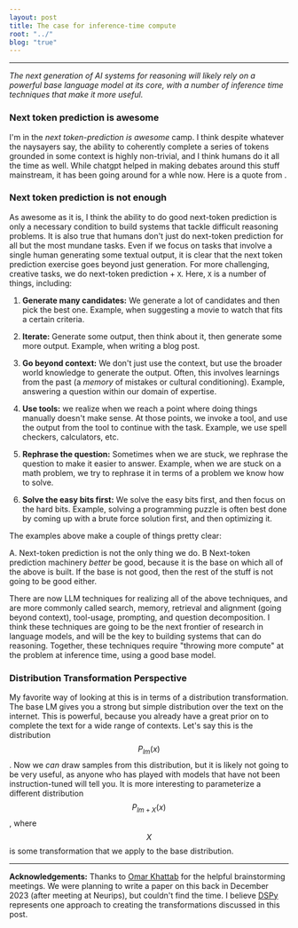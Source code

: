 ```yaml
---
layout: post
title: The case for inference-time compute
root: "../"
blog: "true"
---
```

<script type="text/javascript" src="https://cdn.mathjax.org/mathjax/latest/MathJax.js?config=TeX-AMS_HTML"></script>

---
*The next generation of AI systems for reasoning will likely rely on a powerful base language model at its core, with a number of inference time techniques that make it more useful.*

### Next token prediction is awesome
I'm in the _next token-prediction is awesome_ camp. I think despite whatever the naysayers say, the ability to coherently complete a series of tokens grounded in some context is highly non-trivial, and I think humans do it all the time as well. While chatgpt helped in making debates around this stuff mainstream, it has been going around for a whle now. Here is a quote from .

### Next token prediction is not enough

As awesome as it is, I think the ability to do good next-token prediction is only a necessary condition to build systems that tackle difficult reasoning problems. It is also true that humans don't just do next-token prediction for all but the most mundane tasks. Even if we focus on tasks that involve a single human generating some textual output, it is clear that the next token prediction exercise goes beyond just generation. For more challenging, creative tasks, we do next-token prediction + `X`. Here, `X` is a number of things, including:

1. **Generate many candidates:** We generate a lot of candidates and then pick the best one. Example, when suggesting a movie to watch that fits a certain criteria.

2. **Iterate:** Generate some output, then think about it, then generate some more output. Example, when writing a blog post.

3. **Go beyond context:** We don't just use the context, but use the broader world knowledge to generate the output. Often, this involves learnings from the past (a *memory* of mistakes or cultural conditioning). Example, answering a question within our domain of expertise.

4. **Use tools:** we realize when we reach a point where doing things manually doesn't make sense. At those points, we invoke a tool, and use the output from the tool to continue with the task. Example, we use spell checkers, calculators, etc.

5. **Rephrase the question:** Sometimes when we are stuck, we rephrase the question to make it easier to answer. Example, when we are stuck on a math problem, we try to rephrase it in terms of a problem we know how to solve.

6. **Solve the easy bits first:** We solve the easy bits first, and then focus on the hard bits. Example, solving a programming puzzle is often best done by coming up with a brute force solution first, and then optimizing it.

The examples above make a couple of things pretty clear:

A. Next-token prediction is not the only thing we do.
B  Next-token prediction machinery *better* be good, because it is the base on which all of the above is built. If the base is not good, then the rest of the stuff is not going to be good either.


There are now LLM techniques for realizing all of the above techniques, and are more commonly called search, memory, retrieval and alignment (going beyond context), tool-usage, prompting, and question decomposition. I think these techniques are going to be the next frontier of research in language models, and will be the key to building systems that can do reasoning. Together, these techniques require "throwing more compute" at the problem at inference time, using a good base model.


### Distribution Transformation Perspective

My favorite way of looking at this is in terms of a distribution transformation. The base LM gives you a strong but simple distribution over the text on the internet. This is powerful, because you already have a great prior on to complete the text for a wide range of contexts. Let's say this is the distribution $$P_{lm}(x)$$. Now we *can* draw samples from this distribution, but it is likely not going to be very useful, as anyone who has played with models that have not been instruction-tuned will tell you.
It is more interesting to parameterize a different distribution $$P_{lm + X}(x)$$, where $$X$$ is some transformation that we apply to the base distribution. 




---

**Acknowledgements:** Thanks to [Omar Khattab](https://omarkhattab.com/) for the helpful brainstorming meetings. We were planning to write a paper on this back in December 2023 (after meeting at Neurips), but couldn't find the time. I believe [DSPy](https://github.com/stanfordnlp/dspy) represents one approach to creating the transformations discussed in this post.

<!-- 
### How do you create such transforms?


Prompting and p
- DSPy
- Langchain
- 

### Isn't this just neuro-symbolic?

- Sure, but it's not just that. First, the definition of what exactly is I've always been confused 



---


* Some real tension we are resolving.
* Go against: thinking about distributions. 
* You'll never fully get there. 

---
- Autoregressive vs. non-symbolic camp
- Autoregressive vs. planning camp
- 

* First camp we are against: the base llm will not be enough.

* Second camp: RAG is not enough.

* Third camp: Agents are unreliable.

- Good names are important.
  
- Hallucination.

- Optimization camp: could you parameterize these steps, can you actually optimize objectives?

- *Surface-level Gradient descent*: can you do gradient descent on these objectives?


- Agents

- Compilers.

- The same program can be compiled into a finetuned or a simple prompt or p-tuning. 

- A huge step over the standard approach is to think of LLMs as a compilers. Then can you shift oart of the compiler outside of the model.

- RASPy -->